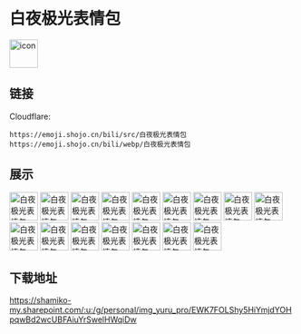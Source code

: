 # 白夜极光表情包
<img src="https://emoji.shojo.cn/bili/src/白夜极光表情包/icon.png" width="50" height="50" alt="icon">

## 链接
Cloudflare:
```
https://emoji.shojo.cn/bili/src/白夜极光表情包
https://emoji.shojo.cn/bili/webp/白夜极光表情包
```
## 展示
<img src="https://emoji.shojo.cn/bili/src/白夜极光表情包/白夜极光表情包-生气.png" width="50" height="50" alt="白夜极光表情包-生气">
<img src="https://emoji.shojo.cn/bili/src/白夜极光表情包/白夜极光表情包-打招呼.png" width="50" height="50" alt="白夜极光表情包-打招呼">
<img src="https://emoji.shojo.cn/bili/src/白夜极光表情包/白夜极光表情包-失望.png" width="50" height="50" alt="白夜极光表情包-失望">
<img src="https://emoji.shojo.cn/bili/src/白夜极光表情包/白夜极光表情包-忙死了.png" width="50" height="50" alt="白夜极光表情包-忙死了">
<img src="https://emoji.shojo.cn/bili/src/白夜极光表情包/白夜极光表情包-愤怒.png" width="50" height="50" alt="白夜极光表情包-愤怒">
<img src="https://emoji.shojo.cn/bili/src/白夜极光表情包/白夜极光表情包-没钱了.png" width="50" height="50" alt="白夜极光表情包-没钱了">
<img src="https://emoji.shojo.cn/bili/src/白夜极光表情包/白夜极光表情包-不错不错.png" width="50" height="50" alt="白夜极光表情包-不错不错">
<img src="https://emoji.shojo.cn/bili/src/白夜极光表情包/白夜极光表情包-原来如此.png" width="50" height="50" alt="白夜极光表情包-原来如此">
<img src="https://emoji.shojo.cn/bili/src/白夜极光表情包/白夜极光表情包-耶.png" width="50" height="50" alt="白夜极光表情包-耶">
<img src="https://emoji.shojo.cn/bili/src/白夜极光表情包/白夜极光表情包-自豪.png" width="50" height="50" alt="白夜极光表情包-自豪">
<img src="https://emoji.shojo.cn/bili/src/白夜极光表情包/白夜极光表情包-好困.png" width="50" height="50" alt="白夜极光表情包-好困">
<img src="https://emoji.shojo.cn/bili/src/白夜极光表情包/白夜极光表情包-金钱香气.png" width="50" height="50" alt="白夜极光表情包-金钱香气">
<img src="https://emoji.shojo.cn/bili/src/白夜极光表情包/白夜极光表情包-爱你呦.png" width="50" height="50" alt="白夜极光表情包-爱你呦">
<img src="https://emoji.shojo.cn/bili/src/白夜极光表情包/白夜极光表情包-疑问.png" width="50" height="50" alt="白夜极光表情包-疑问">
<img src="https://emoji.shojo.cn/bili/src/白夜极光表情包/白夜极光表情包-都毁灭吧.png" width="50" height="50" alt="白夜极光表情包-都毁灭吧">
<img src="https://emoji.shojo.cn/bili/src/白夜极光表情包/白夜极光表情包-开始表演.png" width="50" height="50" alt="白夜极光表情包-开始表演">

## 下载地址

https://shamiko-my.sharepoint.com/:u:/g/personal/img_yuru_pro/EWK7FOLShy5HiYmjdYOHpqwBd2wcUBFAiuYrSwelHWqiDw